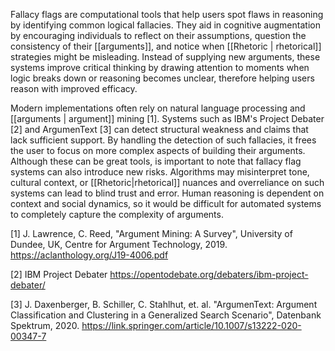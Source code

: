 
Fallacy flags are computational tools that help users spot flaws in reasoning by identifying common logical fallacies. They aid in cognitive augmentation by encouraging individuals to reflect on their assumptions, question the consistency of their [[arguments]], and notice when [[Rhetoric | rhetorical]] strategies might be misleading. Instead of supplying new arguments, these systems improve critical thinking by drawing attention to moments when logic breaks down or reasoning becomes unclear, therefore helping users reason with improved efficacy. 

Modern implementations often rely on natural language processing and [[arguments | argument]] mining [1]. Systems such as IBM's Project Debater [2] and ArgumenText [3] can detect structural weakness and claims that lack sufficient support. By handling the detection of such fallacies, it frees the user to focus on more complex aspects of building their arguments. Although these can be great tools, is important to note that fallacy flag systems can also introduce new risks. Algorithms may misinterpret tone, cultural context, or [[Rhetoric|rhetorical]] nuances and overreliance on such systems can lead to blind trust and error. Human reasoning is dependent on context and social dynamics, so it would be difficult for automated systems to completely capture the complexity of arguments. 



[1] J. Lawrence, C. Reed, "Argument Mining: A Survey", University of Dundee, UK, Centre for Argument Technology, 2019. https://aclanthology.org/J19-4006.pdf

[2] IBM Project Debater
https://opentodebate.org/debaters/ibm-project-debater/

[3] J. Daxenberger, B. Schiller, C. Stahlhut, et. al. "ArgumenText: Argument Classification and Clustering in a Generalized Search Scenario", Datenbank Spektrum, 2020. https://link.springer.com/article/10.1007/s13222-020-00347-7


